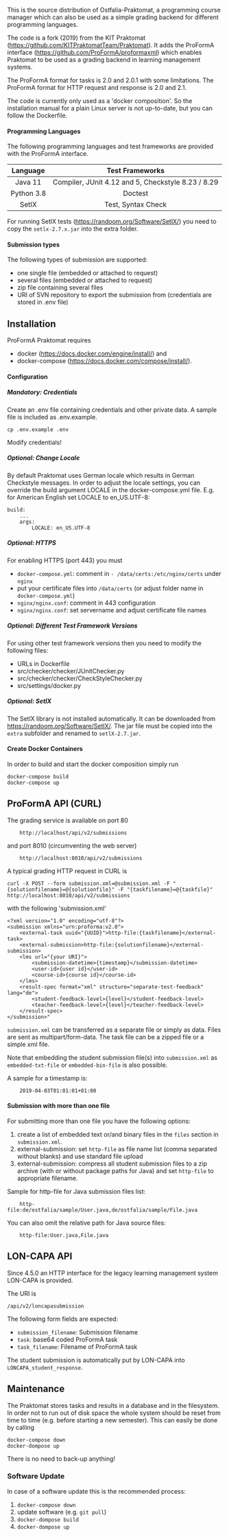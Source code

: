 This is the source distribution of Ostfalia-Praktomat, a programming course manager which can also be used as a simple
grading backend for different programming languages.

The code is a fork (2019) from the KIT Praktomat (https://github.com/KITPraktomatTeam/Praktomat).
It adds the ProFormA interface (https://github.com/ProFormA/proformaxml) which enables Praktomat
to be used as a grading backend in learning management systems.

The ProFormA format for tasks is 2.0 and 2.0.1 with some limitations.
The ProFormA format for HTTP request and response is 2.0 and 2.1. 

The code is currently only used as a 'docker composition'.
So the installation manual for a plain Linux server is not up-to-date, 
but you can follow the Dockerfile. 

#### Programming Languages

The following programming languages and test frameworks are provided with the ProFormA interface.


| Language      | Test Frameworks |
| :---:        |    :----:   |         
| Java 11     | Compiler,  JUnit 4.12 and 5, Checkstyle 8.23 / 8.29   |
| Python 3.8   | Doctest        |
| SetlX   | Test, Syntax Check        |

For running SetlX tests (https://randoom.org/Software/SetlX/) you need to copy the `setlx-2.7.x.jar` 
into the extra folder.


#### Submission types

The following types of submission are supported:

* one single file (embedded or attached to request) 
* several files (embedded or attached to request) 
* zip file containing several files
* URI of SVN repository to export the submission from (credentials are stored in .env file)
 


## Installation

ProFormA Praktomat requires
 
* docker (https://docs.docker.com/engine/install/) and 
* docker-compose (https://docs.docker.com/compose/install/). 

#### Configuration

##### Mandatory: Credentials

Create an .env file containing credentials and other private data. 
A sample file is included as .env.example.  

    cp .env.example .env 

Modify credentials!

##### Optional: Change Locale

By default Praktomat uses German locale which results in German Checkstyle messages.
In order to adjust the locale settings, you can override the build argument LOCALE in the
docker-compose.yml file. E.g. for American English set LOCALE to en_US.UTF-8: 

    build:
        ...
        args:
            LOCALE: en_US.UTF-8


##### Optional: HTTPS
For enabling HTTPS (port 443) you must 

* `docker-compose.yml`: comment in `- /data/certs:/etc/nginx/certs` under `nginx`
* put your certificate files into `/data/certs` (or adjust folder name in `docker-compose.yml`)
* `nginx/nginx.conf`: comment in 443 configuration
* `nginx/nginx.conf`: set servername and adjust certificate file names  

##### Optional: Different Test Framework Versions

For using other test framework versions then you need to modify the following files:
- URLs in Dockerfile
- src/checker/checker/JUnitChecker.py
- src/checker/checker/CheckStyleChecker.py
- src/settings/docker.py

##### Optional: SetlX

The SetlX library is not installed automatically.
It can be downloaded from https://randoom.org/Software/SetlX/. 
The jar file must be copied into the `extra` subfolder and renamed to `setlX-2.7.jar`. 

#### Create Docker Containers

In order to build and start the docker composition simply run 

    docker-compose build
    docker-compose up
      
        

## ProFormA API (CURL)

<!--
TODO: The Web-Interface seems to be buggy.  

Then Praktomat is available on port 80 in your web browser:  

        http://localhost

For login see the credentials in your docker-compose.yml file (SUPERUSER and PASSWORD).

-->

The grading service is available on port 80  

        http://localhost/api/v2/submissions

and port 8010 (circumventing the web server)

        http://localhost:8010/api/v2/submissions
        

A typical grading HTTP request in CURL is

    curl -X POST --form submission.xml=@submission.xml -F "{solutionfilename}=@{solutionfile}" -F "{taskfilename}=@{taskfile}" http://localhost:8010/api/v2/submissions

with the following 'submission.xml'


    <?xml version="1.0" encoding="utf-8"?>
    <submission xmlns="urn:proforma:v2.0">
        <external-task uuid="{UUID}">http-file:{taskfilename}</external-task>
        <external-submission>http-file:{solutionfilename}</external-submission>
        <lms url="{your URI}">
            <submission-datetime>{timestamp}</submission-datetime>
            <user-id>{user id}</user-id>
            <course-id>{course id}</course-id>
        </lms>
        <result-spec format="xml" structure="separate-test-feedback" lang="de">
            <student-feedback-level>{level}</student-feedback-level>
            <teacher-feedback-level>{level}</teacher-feedback-level>
        </result-spec>
    </submission>"

`submission.xml` can be transferred as a separate file or simply as data.
Files are sent as multipart/form-data. The task file can be a zipped file or a simple xml file. 

Note that embedding the student submission file(s) into `submission.xml` as `embedded-txt-file` or 
`embedded-bin-file` is also possible.

A sample for a timestamp is:

        2019-04-03T01:01:01+01:00


#### Submission with more than one file

For submitting more than one file you have the following options:

1. create a list of embedded text or/and binary files in the `files` section in `submission.xml`.
2. external-submission: set `http-file` as file name list (comma separated without blanks) and use standard file upload
3. external-submission: compress all student submission files to a zip archive (with or without package paths for Java) 
and set `http-file` to appropriate filename.

Sample for http-file for Java submission files list:

        http-file:de/ostfalia/sample/User.java,de/ostfalia/sample/File.java

You can also omit the relative path for Java source files:

        http-file:User.java,File.java

## LON-CAPA API

Since 4.5.0 an HTTP interface for the legacy learning management system LON-CAPA is provided. 

The URI is
    
    /api/v2/loncapasubmission

The following form fields are expected:
* `submission_filename`: Submission filename
* `task`: base64 coded ProFormA task 
* `task_filename`: Filename of ProFormA task

The student submission is automatically put by LON-CAPA into `LONCAPA_student_response`.


## Maintenance

The Praktomat stores tasks and results in a database and in the filesystem. In order not to
run out of disk space the whole system should be reset from time to time (e.g. before starting a new semester).
This can easily be done by calling 

    docker-compose down
    docker-dompose up 
  
There is no need to back-up anything!

### Software Update

In case of a software update this is the recommended process:

1. `docker-compose down`
2. update software (e.g. `git pull`)
3. `docker-dompose build`    
4. `docker-dompose up` 
